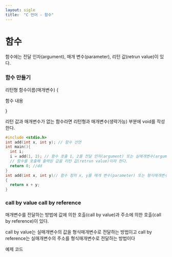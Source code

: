 ```yaml
---
layout: sigle
title:  "C 언어 - 함수"
---
```

# 함수

함수에는 전달 인자(argument), 매개 변수(parameter), 리턴 값(retrun value)이 있다.

### 함수 만들기

리턴형 함수이름(매개변수)
{

  함수 내용

}
 
리턴 값과 매개변수가 없는 함수라면 리턴형과 매개변수(생략가능) 부분에 void를 작성한다.






```c
#include <stdio.h>
int add(int x, int y); // 함수 선언
int main(){
  int i;
  i = add(1, 2); // 함수 호출 1, 2를 전달 인자(argument) 또는 실매개변수(argument)라 한다.
  // 함수를 호출해 출력된 값을 리턴 값(retrun value)이라 한다.
  return 0; //dd
}
int add(int x, int y)// 함수 정의 x, y를 매개 변수(parameter) 또는 형식매개변수(parameter)라 한다.
{
  return x + y;
}
```






### call by value  call by reference

매개변수를 전달하는 방법에 값에 의한 호출(call by value)과 주소에 의한 호출(call by reference)이 있다.

call by value는 실매개변수의 값을 형식매개변수로 전달하는 방법이고
call by reference는 실매개변수의 주소를 형식매개변수로 전달하는 방법이다

예제 코드



